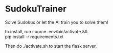 # SudokuTrainer
  Solve Sudokus or let the AI train you to solve them!
  
  to install, run
  source .env/bin/activate &&\
    pip install -r requirements.txt

  Then do ./activate.sh to start the flask server.
